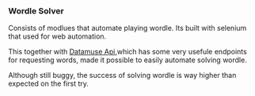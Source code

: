 ### Wordle Solver

Consists of modlues that automate playing wordle.
Its built with selenium that used for web automation.

This together with [Datamuse Api](https://www.datamuse.com/api/),which has some very usefule endpoints for
requesting words, made it possible to easily automate solving wordle.

Although still buggy, the success of solving wordle is way higher than expected on the first try.